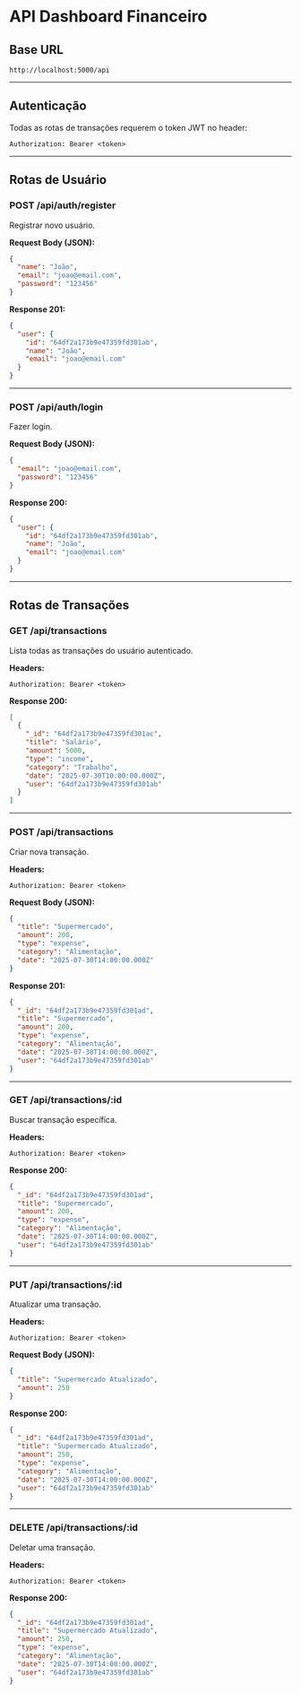 
# API Dashboard Financeiro

## Base URL
```
http://localhost:5000/api
```

---

## Autenticação

Todas as rotas de transações requerem o token JWT no header:

```
Authorization: Bearer <token>
```

---

## Rotas de Usuário

### POST /api/auth/register  
Registrar novo usuário.

**Request Body (JSON):**

```json
{
  "name": "João",
  "email": "joao@email.com",
  "password": "123456"
}
```

**Response 201:**

```json
{
  "user": {
    "id": "64df2a173b9e47359fd301ab",
    "name": "João",
    "email": "joao@email.com"
  }
}
```

---

### POST /api/auth/login  
Fazer login.

**Request Body (JSON):**

```json
{
  "email": "joao@email.com",
  "password": "123456"
}
```

**Response 200:**

```json
{
  "user": {
    "id": "64df2a173b9e47359fd301ab",
    "name": "João",
    "email": "joao@email.com"
  }
}
```

---

## Rotas de Transações

### GET /api/transactions  
Lista todas as transações do usuário autenticado.

**Headers:**

```
Authorization: Bearer <token>
```

**Response 200:**

```json
[
  {
    "_id": "64df2a173b9e47359fd301ac",
    "title": "Salário",
    "amount": 5000,
    "type": "income",
    "category": "Trabalho",
    "date": "2025-07-30T10:00:00.000Z",
    "user": "64df2a173b9e47359fd301ab"
  }
]
```

---

### POST /api/transactions  
Criar nova transação.

**Headers:**

```
Authorization: Bearer <token>
```

**Request Body (JSON):**

```json
{
  "title": "Supermercado",
  "amount": 200,
  "type": "expense",
  "category": "Alimentação",
  "date": "2025-07-30T14:00:00.000Z"
}
```

**Response 201:**

```json
{
  "_id": "64df2a173b9e47359fd301ad",
  "title": "Supermercado",
  "amount": 200,
  "type": "expense",
  "category": "Alimentação",
  "date": "2025-07-30T14:00:00.000Z",
  "user": "64df2a173b9e47359fd301ab"
}
```

---

### GET /api/transactions/:id  
Buscar transação específica.

**Headers:**

```
Authorization: Bearer <token>
```

**Response 200:**

```json
{
  "_id": "64df2a173b9e47359fd301ad",
  "title": "Supermercado",
  "amount": 200,
  "type": "expense",
  "category": "Alimentação",
  "date": "2025-07-30T14:00:00.000Z",
  "user": "64df2a173b9e47359fd301ab"
}
```

---

### PUT /api/transactions/:id  
Atualizar uma transação.

**Headers:**

```
Authorization: Bearer <token>
```

**Request Body (JSON):**

```json
{
  "title": "Supermercado Atualizado",
  "amount": 250
}
```

**Response 200:**

```json
{
  "_id": "64df2a173b9e47359fd301ad",
  "title": "Supermercado Atualizado",
  "amount": 250,
  "type": "expense",
  "category": "Alimentação",
  "date": "2025-07-30T14:00:00.000Z",
  "user": "64df2a173b9e47359fd301ab"
}
```

---

### DELETE /api/transactions/:id  
Deletar uma transação.

**Headers:**

```
Authorization: Bearer <token>
```

**Response 200:**

```json
{
  "_id": "64df2a173b9e47359fd301ad",
  "title": "Supermercado Atualizado",
  "amount": 250,
  "type": "expense",
  "category": "Alimentação",
  "date": "2025-07-30T14:00:00.000Z",
  "user": "64df2a173b9e47359fd301ab"
}
```
